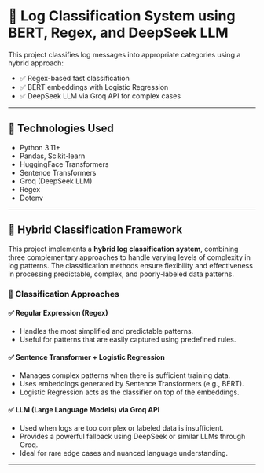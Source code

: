 # 🧠 Log Classification System using BERT, Regex, and DeepSeek LLM

This project classifies log messages into appropriate categories using a hybrid approach:
- ✅ Regex-based fast classification
- ✅ BERT embeddings with Logistic Regression
- ✅ DeepSeek LLM via Groq API for complex cases

---

## 🔧 Technologies Used

- Python 3.11+
- Pandas, Scikit-learn
- HuggingFace Transformers
- Sentence Transformers
- Groq (DeepSeek LLM)
- Regex
- Dotenv

---

## 🧠 Hybrid Classification Framework

This project implements a **hybrid log classification system**, combining three complementary approaches to handle varying levels of complexity in log patterns. The classification methods ensure flexibility and effectiveness in processing predictable, complex, and poorly-labeled data patterns.

### 🔹 Classification Approaches

#### ✅ Regular Expression (Regex)
- Handles the most simplified and predictable patterns.
- Useful for patterns that are easily captured using predefined rules.

#### ✅ Sentence Transformer + Logistic Regression
- Manages complex patterns when there is sufficient training data.
- Uses embeddings generated by Sentence Transformers (e.g., BERT).
- Logistic Regression acts as the classifier on top of the embeddings.

#### ✅ LLM (Large Language Models) via Groq API
- Used when logs are too complex or labeled data is insufficient.
- Provides a powerful fallback using DeepSeek or similar LLMs through Groq.
- Ideal for rare edge cases and nuanced language understanding.

---
